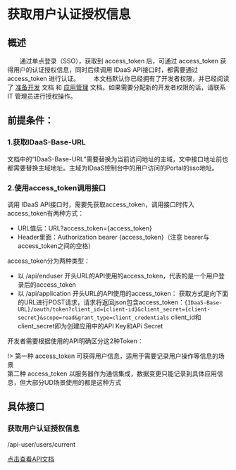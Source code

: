 # 获取用户认证授权信息
## 概述
　　通过单点登录（SSO），获取到 access_token 后，可通过 access_token 获得用户的认证授权信息，同时后续调用 IDaaS API接口时，都需要通过 access_token 进行认证。
　　本文档默认你已经拥有了开发者权限，并已经阅读了 [准备开发](准备开发) 文档 和 [应用管理](应用管理) 文档。如果需要分配新的开发者权限的话，请联系 IT 管理员进行授权操作。

## 前提条件：
### 1.获取IDaaS-Base-URL
文档中的“IDaaS-Base-URL”需要替换为当前访问地址的主域，文中接口地址前也都需要替换主域地址。主域为IDaaS控制台中的用户访问的Portal的sso地址。

### 2.使用access_token调用接口
调用 IDaaS API接口时，需要先获取access_token，调用接口时传入access_token有两种方式：
- URL值后：URL?access_token={access_token}
- Header里面：Authorization bearer {access_token}（注意 bearer与access_token之间的空格）

access_token分为两种类型：
- 以 /api/enduser 开头URL的API使用的access_token，代表的是一个用户登录后的access_token
- 以 /api/application 开头URL的API使用的access_token： 获取方式是向下面的URL进行POST请求，请求将返回json包含access_token：`{IDaaS-Base-URL}/oauth/token?client_id={client-id}&client_secret={client-secret}&scope=read&grant_type=client_credentials` client_id和client_secret即为创建应用中的API Key和APi Secret

开发者需要根据使用的API明确区分这2种Token：

!> 第一种 access_token 可获得用户信息，适用于需要记录用户操作等信息的场景<br>
第二种 access_token 以服务器作为通信集成，数据变更只能记录到具体应用信息，但大部分UD场景使用的都是这种方式

## 具体接口
### 获取用户认证授权信息
/api-user/users/current

[点击查看API文档](https://apizza.net/pro/#/project/7f65160202ce13bbe40c1e4229d4249c/browse)